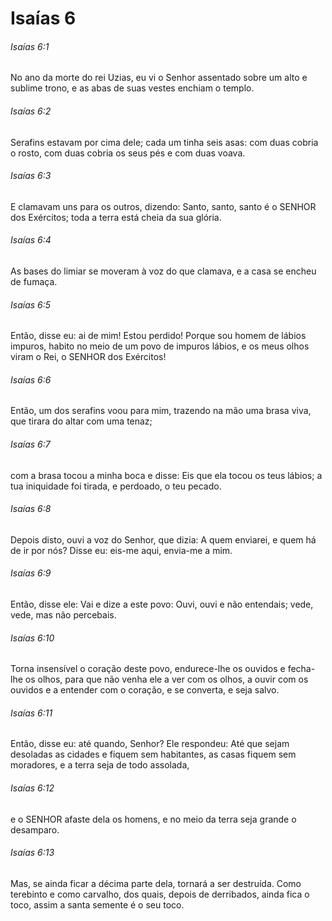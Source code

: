 # Isaías 6

###### Isaías 6:1

No ano da morte do rei Uzias, eu vi o Senhor assentado sobre um alto e sublime trono, e as abas de suas vestes enchiam o templo.

###### Isaías 6:2

Serafins estavam por cima dele; cada um tinha seis asas: com duas cobria o rosto, com duas cobria os seus pés e com duas voava.

###### Isaías 6:3

E clamavam uns para os outros, dizendo: Santo, santo, santo é o SENHOR dos Exércitos; toda a terra está cheia da sua glória.

###### Isaías 6:4

As bases do limiar se moveram à voz do que clamava, e a casa se encheu de fumaça.

###### Isaías 6:5

Então, disse eu: ai de mim! Estou perdido! Porque sou homem de lábios impuros, habito no meio de um povo de impuros lábios, e os meus olhos viram o Rei, o SENHOR dos Exércitos!

###### Isaías 6:6

Então, um dos serafins voou para mim, trazendo na mão uma brasa viva, que tirara do altar com uma tenaz;

###### Isaías 6:7

com a brasa tocou a minha boca e disse: Eis que ela tocou os teus lábios; a tua iniquidade foi tirada, e perdoado, o teu pecado.

###### Isaías 6:8

Depois disto, ouvi a voz do Senhor, que dizia: A quem enviarei, e quem há de ir por nós? Disse eu: eis-me aqui, envia-me a mim.

###### Isaías 6:9

Então, disse ele: Vai e dize a este povo: Ouvi, ouvi e não entendais; vede, vede, mas não percebais.

###### Isaías 6:10

Torna insensível o coração deste povo, endurece-lhe os ouvidos e fecha-lhe os olhos, para que não venha ele a ver com os olhos, a ouvir com os ouvidos e a entender com o coração, e se converta, e seja salvo.

###### Isaías 6:11

Então, disse eu: até quando, Senhor? Ele respondeu: Até que sejam desoladas as cidades e fiquem sem habitantes, as casas fiquem sem moradores, e a terra seja de todo assolada,

###### Isaías 6:12

e o SENHOR afaste dela os homens, e no meio da terra seja grande o desamparo.

###### Isaías 6:13

Mas, se ainda ficar a décima parte dela, tornará a ser destruída. Como terebinto e como carvalho, dos quais, depois de derribados, ainda fica o toco, assim a santa semente é o seu toco.


